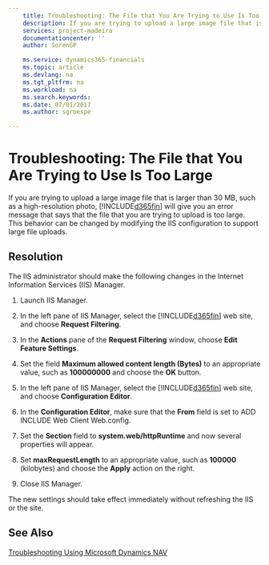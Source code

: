 ```yaml
---
    title: Troubleshooting: The File that You Are Trying to Use Is Too Large | Microsoft Docs
    description: If you are trying to upload a large image file that is larger than 30 MB, such as a high-resolution photo, [!INCLUDE[d365fin](includes/d365fin_md.md)] will give you an error message that says that the file that you are trying to upload is too large. This behavior can be changed by modifying the IIS configuration to support large file uploads.
    services: project-madeira
    documentationcenter: ''
    author: SorenGP

    ms.service: dynamics365-financials
    ms.topic: article
    ms.devlang: na
    ms.tgt_pltfrm: na
    ms.workload: na
    ms.search.keywords:
    ms.date: 07/01/2017
    ms.author: sgroespe

---
```

# Troubleshooting: The File that You Are Trying to Use Is Too Large
If you are trying to upload a large image file that is larger than 30 MB, such as a high-resolution photo, [!INCLUDE[d365fin](includes/d365fin_md.md)] will give you an error message that says that the file that you are trying to upload is too large. This behavior can be changed by modifying the IIS configuration to support large file uploads.  
  
## Resolution  
 The IIS administrator should make the following changes in the Internet Information Services (IIS) Manager.  
  
1.  Launch IIS Manager.  
  
2.  In the left pane of IIS Manager, select the [!INCLUDE[d365fin](includes/d365fin_md.md)] web site, and choose **Request Filtering**.  
  
3.  In the **Actions** pane of the **Request Filtering** window, choose **Edit Feature Settings**.  
  
4.  Set the field **Maximum allowed content length (Bytes)** to an appropriate value, such as **100000000** and choose the **OK** button.  
  
5.  In the left pane of IIS Manager, select the [!INCLUDE[d365fin](includes/d365fin_md.md)] web site, and choose **Configuration Editor**.  
  
6.  In the **Configuration Editor**, make sure that the **From** field is set to ADD INCLUDE<!--[!INCLUDE[navnowlong](../../includes/navnowlong_md.md)]--> Web Client Web.config.  
  
7.  Set the **Section** field to **system.web/httpRuntime** and now several properties will appear.  
  
8.  Set **maxRequestLength** to an appropriate value, such as **100000** (kilobytes) and choose the **Apply** action on the right.  
  
9. Close IIS Manager.  
  
 The new settings should take effect immediately without refreshing the IIS or the site.  
  
## See Also  
 [Troubleshooting Using Microsoft Dynamics NAV](../troubleshooting-using-microsoft-dynamics-nav.md)